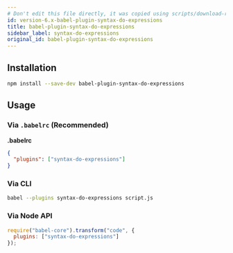 ```yaml
---
# Don't edit this file directly, it was copied using scripts/download-readmes.js: 
id: version-6.x-babel-plugin-syntax-do-expressions
title: babel-plugin-syntax-do-expressions
sidebar_label: syntax-do-expressions
original_id: babel-plugin-syntax-do-expressions
---
```


## Installation

```sh
npm install --save-dev babel-plugin-syntax-do-expressions
```

## Usage

### Via `.babelrc` (Recommended)

**.babelrc**

```json
{
  "plugins": ["syntax-do-expressions"]
}
```

### Via CLI

```sh
babel --plugins syntax-do-expressions script.js
```

### Via Node API

```javascript
require("babel-core").transform("code", {
  plugins: ["syntax-do-expressions"]
});
```

